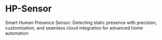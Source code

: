 # HP-Sensor
Smart Human Presence Sensor: Detecting static presence with precision, customization, and seamless cloud integration for advanced home automation
